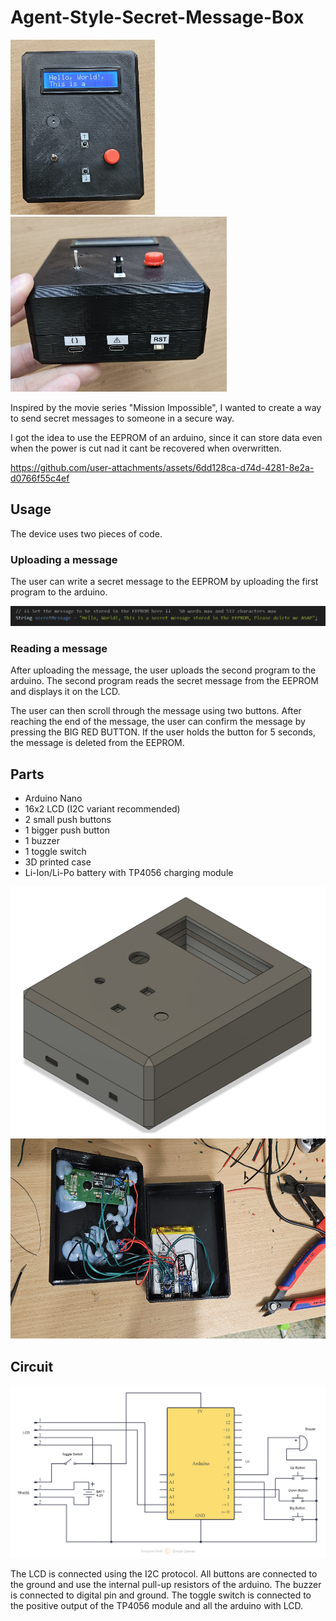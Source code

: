 # Agent-Style-Secret-Message-Box

<img src="images/Finished1.jpg" alt="Finished project image" height="280">
<img src="images/Finished2.jpg" alt="Finished project image" height="280">


Inspired by the movie series "Mission Impossible", I wanted to create a way to send secret messages to someone in a secure way.

I got the idea to use the EEPROM of an arduino, since it can store data even when the power is cut nad it cant be recovered when overwritten.



https://github.com/user-attachments/assets/6dd128ca-d74d-4281-8e2a-d0766f55c4ef



## Usage
The device uses two pieces of code.

### Uploading a message
The user can write a secret message to the EEPROM by uploading the first program to the arduino.

![Message](images/Message.png)


### Reading a message
After uploading the message, the user uploads the second program to the arduino.
The second program reads the secret message from the EEPROM and displays it on the LCD.

The user can then scroll through the message using two buttons.
After reaching the end of the message, the user can confirm the message by pressing the BIG RED BUTTON.
If the user holds the button for 5 seconds, the message is deleted from the EEPROM.


## Parts
- Arduino Nano
- 16x2 LCD (I2C variant recommended)
- 2 small push buttons
- 1 bigger push button
- 1 buzzer
- 1 toggle switch
- 3D printed case
- Li-Ion/Li-Po battery with TP4056 charging module

<img src="images/Enclosure.png" alt="CAD" height="400">

<img src="images/Inside.jpg" alt="Inside view" height="320">



## Circuit

<img src="images/Schematic.png" alt="Schematic" width="800">

The LCD is connected using the I2C protocol.
All buttons are connected to the ground and use the internal pull-up resistors of the arduino.
The buzzer is connected to digital pin and ground.
The toggle switch is connected to the positive output of the TP4056 module and all the arduino with LCD.
